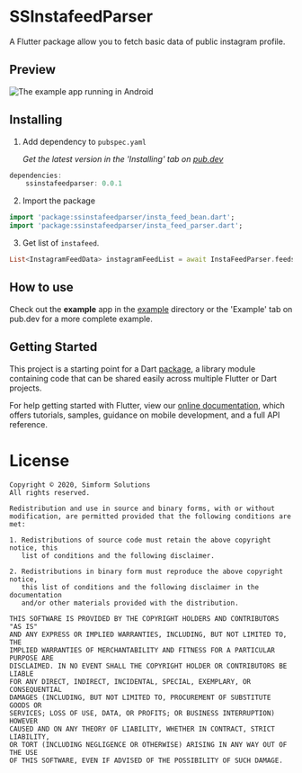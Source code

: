 # SSInstafeedParser

A Flutter package allow you to fetch basic data of public instagram profile.

## Preview
![The example app running in Android](https://github.com/simformsolutionspvtltd/insta_feed_parser/blob/master/images/instafeed.png)

## Installing

1.  Add dependency to `pubspec.yaml`

    *Get the latest version in the 'Installing' tab on [pub.dev](https://pub.dev/packages/ssinstafeedparser)*

```dart
dependencies:
    ssinstafeedparser: 0.0.1
```

2.  Import the package
```dart
import 'package:ssinstafeedparser/insta_feed_bean.dart';
import 'package:ssinstafeedparser/insta_feed_parser.dart';
```

3. Get list of `instafeed`.
```dart
List<InstagramFeedData> instagramFeedList = await InstaFeedParser.feedsFromProfile(url);
```

## How to use
Check out the **example** app in the [example](example) directory or the 'Example' tab on pub.dev for a more complete example.


## Getting Started

This project is a starting point for a Dart
[package](https://flutter.dev/developing-packages/),
a library module containing code that can be shared easily across
multiple Flutter or Dart projects.

For help getting started with Flutter, view our
[online documentation](https://flutter.dev/docs), which offers tutorials,
samples, guidance on mobile development, and a full API reference.


# License

```
Copyright © 2020, Simform Solutions
All rights reserved.

Redistribution and use in source and binary forms, with or without
modification, are permitted provided that the following conditions are met:

1. Redistributions of source code must retain the above copyright notice, this
   list of conditions and the following disclaimer.

2. Redistributions in binary form must reproduce the above copyright notice,
   this list of conditions and the following disclaimer in the documentation
   and/or other materials provided with the distribution.

THIS SOFTWARE IS PROVIDED BY THE COPYRIGHT HOLDERS AND CONTRIBUTORS "AS IS"
AND ANY EXPRESS OR IMPLIED WARRANTIES, INCLUDING, BUT NOT LIMITED TO, THE
IMPLIED WARRANTIES OF MERCHANTABILITY AND FITNESS FOR A PARTICULAR PURPOSE ARE
DISCLAIMED. IN NO EVENT SHALL THE COPYRIGHT HOLDER OR CONTRIBUTORS BE LIABLE
FOR ANY DIRECT, INDIRECT, INCIDENTAL, SPECIAL, EXEMPLARY, OR CONSEQUENTIAL
DAMAGES (INCLUDING, BUT NOT LIMITED TO, PROCUREMENT OF SUBSTITUTE GOODS OR
SERVICES; LOSS OF USE, DATA, OR PROFITS; OR BUSINESS INTERRUPTION) HOWEVER
CAUSED AND ON ANY THEORY OF LIABILITY, WHETHER IN CONTRACT, STRICT LIABILITY,
OR TORT (INCLUDING NEGLIGENCE OR OTHERWISE) ARISING IN ANY WAY OUT OF THE USE
OF THIS SOFTWARE, EVEN IF ADVISED OF THE POSSIBILITY OF SUCH DAMAGE.

```